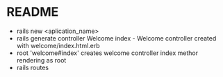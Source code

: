 # README

* rails new <aplication_name>
* rails generate controller Welcome index - Welcome controller created with welcome/index.html.erb
* root 'welcome#index' creates welcome controller index methor rendering as root
* rails routes
